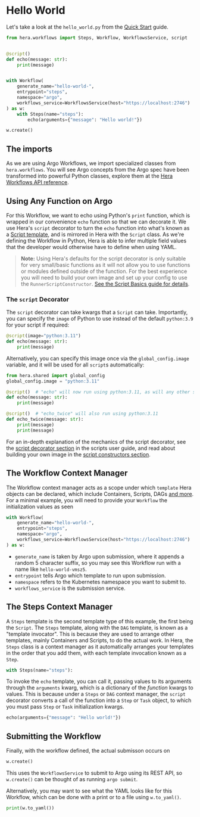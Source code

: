 # Hello World

Let's take a look at the `hello_world.py` from the [Quick Start](./quick-start.md) guide.

```py
from hera.workflows import Steps, Workflow, WorkflowsService, script


@script()
def echo(message: str):
    print(message)


with Workflow(
    generate_name="hello-world-",
    entrypoint="steps",
    namespace="argo",
    workflows_service=WorkflowsService(host="https://localhost:2746")
) as w:
    with Steps(name="steps"):
        echo(arguments={"message": "Hello world!"})

w.create()
```

## The imports

As we are using Argo Workflows, we import specialized classes from `hera.workflows`. You will see Argo concepts from the
Argo spec have been transformed into powerful Python classes, explore them at the
[Hera Workflows API reference](../api/workflows/hera.md).


## Using **Any Function** on Argo

For this Workflow, we want to echo using Python's `print` function, which is wrapped in our convenience `echo` function
so that we can decorate it. We use Hera's `script` decorator to turn the `echo` function into what's known as a
[Script template](https://argoproj.github.io/argo-workflows/workflow-concepts/#script), and is mirrored in Hera with the
`Script` class. As we're defining the Workflow in Python, Hera is able to infer multiple field values that the developer
would otherwise have to define when using YAML.

> **Note:** Using Hera's defaults for the script decorator is only suitable for very small/basic functions as it will
> not allow you to use functions or modules defined outside of the function. For the best experience you will need to
> build your own image and set up your config to use the `RunnerScriptConstructor`.
> [See the Script Basics guide for details](../user-guides/script-basics.md).

### The `script` Decorator

The `script` decorator can take kwargs that a `Script` can take. Importantly, you can specify the `image` of Python
to use instead of the default `python:3.9` for your script if required:

```py
@script(image="python:3.11")
def echo(message: str):
    print(message)
```

Alternatively, you can specify this image once via the `global_config.image` variable, and it will be used for all
`script`s automatically:

```py
from hera.shared import global_config
global_config.image = "python:3.11"

@script()  # "echo" will now run using python:3.11, as will any other scripts you define
def echo(message: str):
    print(message)

@script()  # "echo_twice" will also run using python:3.11
def echo_twice(message: str):
    print(message)
    print(message)
```

For an in-depth explanation of the mechanics of the script decorator, see the
[script decorator section](../user-guides/script-basics.md#script-decorator) in the scripts user guide, and read about
building your own image in the [script constructors section](../user-guides/script-basics.md#script-constructors).

## The Workflow Context Manager

The Workflow context manager acts as a scope under which `template` Hera objects can be declared, which include
Containers, Scripts, DAGs [and more](https://argoproj.github.io/argo-workflows/workflow-concepts/#template-types). For a
minimal example, you will need to provide your `Workflow` the initialization values as seen

```py
with Workflow(
    generate_name="hello-world-",
    entrypoint="steps",
    namespace="argo",
    workflows_service=WorkflowsService(host="https://localhost:2746")
) as w:
```

* `generate_name` is taken by Argo upon submission, where it appends a random 5 character suffix, so you may see this
  Workflow run with a name like `hello-world-vmsz5`.
* `entrypoint` tells Argo which template to run upon submission.
* `namespace` refers to the Kubernetes namespace you want to submit to.
* `workflows_service` is the submission service.

## The Steps Context Manager

A `Steps` template is the second template type of this example, the first being the `Script`. The `Steps` template,
along with the `DAG` template, is known as a "template invocator". This is because they are used to arrange other
templates, mainly Containers and Scripts, to do the actual work. In Hera, the `Steps` class is a context manager as it
automatically arranges your templates in the order that you add them, with each template invocation known as a `Step`.

```py
with Steps(name="steps"):
```

To invoke the `echo` template, you can call it, passing values to its arguments through the `arguments` kwarg, which is
a dictionary of the _function_ kwargs to values. This is because under a `Steps` or `DAG` context manager, the `script`
decorator converts a call of the function into a `Step` or `Task` object, to which you must pass `Step` or `Task`
initialization kwargs.

```py
echo(arguments={"message": "Hello world!"})
```

## Submitting the Workflow

Finally, with the workflow defined, the actual submisson occurs on

```py
w.create()
```

This uses the `WorkflowsService` to submit to Argo using its REST API, so `w.create()` can be thought of as running
`argo submit`.

Alternatively, you may want to see what the YAML looks like for this Workflow, which can be done with a print or to a
file using `w.to_yaml()`.

```py
print(w.to_yaml())
```
